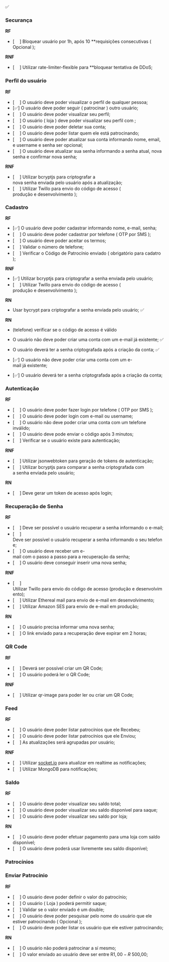 ✅
### **Securança**

**RF**
-  [ㅤ ] Bloquear usuário por 1h, após 10 **requisições consecutivas ( Opcional );

**RNF**
-  [ㅤ ] Utilizar rate-limiter-flexible para **bloquear tentativa de DDoS;
### **Perfil do usuário**

**RF**

- [ㅤ ]  O usuário deve poder visualizar o perfil de qualquer pessoa;
- [✅]  O usuário deve poder seguir ( patrocinar ) outro usuário;
- [ㅤ ]  O usuário deve poder visualizar seu perfil;
- [ㅤ ]  O usuário ( loja ) deve poder visualizar seu perfil com ;
- [ㅤ ]  O usuário deve poder deletar sua conta;
- [ㅤ ]  O usuário deve poder listar quem ele está patrocinando;
- [ㅤ ]  O usuário deve poder atualizar sua conta informando nome, email, e username e senha ser opcional;
- [ㅤ ]  O usuário deve atualizar sua senha informando a senha atual, nova senha e confirmar nova senha;

**RNF**

- [ㅤ ]  Utilizar bcryptjs para criptografar a nova senha enviada pelo usuário após a atualização;
- [ㅤ ]  Utilizar Twillo para envio do código de acesso ( produção e desenvolvimento );
### **Cadastro**

**RF**

- [✅]  O usuário deve poder cadastrar informando nome, e-mail, senha;
- [ㅤ ]  O usuário deve poder cadastrar por telefone ( OTP por SMS );
- [ㅤ ]  O usuário deve poder aceitar os termos;
- [ㅤ ]  Validar o número de telefone;
- [ㅤ ]  Verificar o Código de Patrocínio enviado ( obrigatório para cadatro );

**RNF**

- [✅]  Utilizar bcryptjs para criptografar a senha enviada pelo usuário;
- [ㅤ ]  Utilizar Twillo para envio do código de acesso ( produção e desenvolvimento );

**RN**
- Usar bycrypt para criptografar a senha enviada pelo usuário; ✅

**RN**
- (telefone) verificar se o código de acesso é válido
- O usuário não deve poder criar uma conta com um e-mail já existente; ✅
- O usuário deverá ter a senha criptografada após a criação da conta; ✅

- [✅]  O usuário não deve poder criar uma conta com um e-mail já existente;
- [✅]  O usuário deverá ter a senha criptografada após a criação da conta;
### **Autenticação**

**RF**

- [ㅤ ]  O usuário deve poder fazer login por telefone ( OTP por SMS );
- [ㅤ ]  O usuário deve poder login com e-mail ou username;
- [ㅤ ]  O usuário não deve poder criar uma conta com um telefone inválido;
- [ㅤ ]  O usuário deve pode enviar o código após 3 minutos;
- [ㅤ ]  Verificar se o usuário existe para autenticação;

**RNF**

- [ㅤ ]  Utilizar jsonwebtoken para geração de tokens de autenticação;
- [ㅤ ]  Utilizar bcryptjs para comparar a senha criptografada com a senha enviada pelo usuário;

**RN**

- [ㅤ ]  Deve gerar um token de acesso após login;
### **Recuperação de Senha**

**RF**

- [ㅤ ]  Deve ser possível o usuário recuperar a senha informando o e-mail;
- [ㅤ ]  Deve ser possível o usuário recuperar a senha informando o seu telefone;
- [ㅤ ]  O usuário deve receber um e-mail com o passo a passo para a recuperação da senha;
- [ㅤ ]  O usuário deve conseguir inserir uma nova senha;

**RNF**

- [ㅤ ]  Utilizar Twillo para envio do código de acesso (produção e desenvolvimento);
- [ㅤ ]  Utilizar Ethereal mail para envio de e-mail em desenvolvimento;
- [ㅤ ]  Utilizar Amazon SES para envio de e-mail em produção;

**RN**

- [ㅤ ]  O usuário precisa informar uma nova senha;
- [ㅤ ]  O link enviado para a recuperação deve expirar em 2 horas;
### **QR Code**

**RF**

- [ㅤ ]  Deverá ser possível criar um QR Code;
- [ㅤ ]  O usuário poderá ler o QR Code;

**RNF**

- [ㅤ ]  Utilizar qr-image para poder ler ou criar um QR Code;

### **Feed**

**RF**

- [ㅤ ]  O usuário deve poder listar patrocínios que ele Recebeu;
- [ㅤ ]  O usuário deve poder listar patrocínios que ele Enviou;
- [ㅤ ]  As atualizações será agrupadas por usuário;

**RNF**

- [ㅤ ]  Utilizar [socket.io](http://socket.io) para atualizar em realtime as notificações;
- [ㅤ ]  Utilizar MongoDB para notificações;
### **Saldo**

**RF**

- [ㅤ ]  O usuário deve poder visualizar seu saldo total;
- [ㅤ ]  O usuário deve poder visualizar seu saldo disponível para saque;
- [ㅤ ]  O usuário deve poder visualizar seu saldo por loja;

**RN**

- [ㅤ ]  O usuário deve poder efetuar pagamento para uma loja com saldo disponível;
- [ㅤ ]  O usuário deve poderá usar livremente seu saldo disponível;
### **Patrocínios**
### Enviar Patrocínio

**RF**

- [ㅤ ]  O usuário deve poder definir o valor do patrocínio;
- [ㅤ ]  O usuário ( Loja ) poderá permitir saque;
- [ㅤ ]  Validar se o valor enviado é um double;
- [ㅤ ]  O usuário deve poder pesquisar pelo nome do usuário que ele estiver patrocinando ( Opcional );
- [ㅤ ]  O usuário deve poder listar os usuário que ele estiver patrocinando;

**RN**

- [ㅤ ]  O usuário não poderá patrocinar a sí mesmo;
- [ㅤ ]  O valor enviado ao usuário deve ser entre R$ 1,00 - R$ 500,00;
